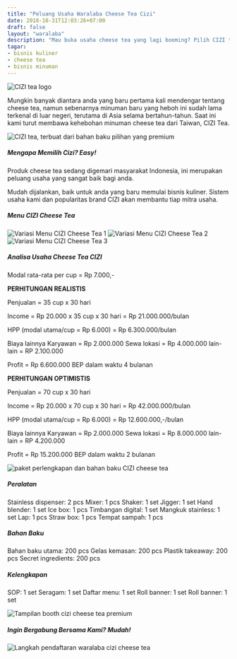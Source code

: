 ```yaml
---
title: "Peluang Usaha Waralaba Cheese Tea Cizi"
date: 2018-10-31T12:03:26+07:00
draft: false
layout: "waralaba"
description: "Mau buka usaha cheese tea yang lagi booming? Pilih CIZI tea aja, cheese tea populer dari Taiwan."
tagar: 
- bisnis kuliner
- cheese tea
- bisnis minuman
---
```


![CIZI tea logo](../cizi/waralaba-cizi-cheese-tea-logo.jpg)

Mungkin banyak diantara anda yang baru pertama kali mendengar tentang cheese tea, namun sebenarnya minuman baru yang heboh ini sudah lama terkenal di luar negeri, terutama di Asia selama bertahun-tahun. Saat ini kami turut membawa kehebohan minuman cheese tea dari Taiwan, CIZI Tea.

![CIZI tea, terbuat dari bahan baku pilihan yang premium](../cizi/CIZI-cheese-tea-banner.jpg)

##### Mengapa Memilih Cizi? Easy!

Produk cheese tea sedang digemari masyarakat Indonesia, ini merupakan peluang usaha yang sangat baik bagi anda.

Mudah dijalankan, baik untuk anda yang baru memulai bisnis kuliner. Sistem usaha kami dan popularitas brand CIZI akan membantu tiap mitra usaha.

##### Menu CIZI Cheese Tea

![Variasi Menu CIZI Cheese Tea 1](../cizi/waralaba-minuman-cheese-tea-cizi-menu-1.jpg)
![Variasi Menu CIZI Cheese Tea 2](../cizi/waralaba-minuman-cheese-tea-cizi-menu-2.jpg)
![Variasi Menu CIZI Cheese Tea 3](../cizi/waralaba-minuman-cheese-tea-cizi-menu-3.jpg)

##### Analisa Usaha Cheese Tea CIZI

Modal rata-rata per cup = Rp 7.000,-

**PERHITUNGAN REALISTIS**

Penjualan = 35 cup x 30 hari

Income = Rp 20.000 x 35 cup x 30 hari = Rp 21.000.000/bulan

HPP (modal utama/cup = Rp 6.000) = Rp 6.300.000/bulan

Biaya lainnya
Karyawan = Rp 2.000.000
Sewa lokasi = Rp 4.000.000
lain-lain = RP 2.100.000

Profit = Rp 6.600.000
BEP dalam waktu 4 bulanan

**PERHITUNGAN OPTIMISTIS**

Penjualan = 70 cup x 30 hari

Income = Rp 20.000 x 70 cup x 30 hari = Rp 42.000.000/bulan

HPP (modal utama/cup = Rp 6.000) = Rp 12.600.000,-/bulan

Biaya lainnya
Karyawan = Rp 2.000.000
Sewa lokasi = Rp 8.000.000
lain-lain = RP 4.200.000

Profit = Rp 15.200.000
BEP dalam waktu 2 bulanan

![paket perlengkapan dan bahan baku CIZI cheese tea](../cizi/cizi-cheese-tea-equipment.jpg)

##### Peralatan 

Stainless dispenser: 2 pcs
Mixer: 1 pcs
Shaker: 1 set
Jigger: 1 set
Hand blender: 1 set
Ice box: 1 pcs
Timbangan digital: 1 set
Mangkuk stainless: 1 set
Lap: 1 pcs
Straw box: 1 pcs
Tempat sampah: 1 pcs

##### Bahan Baku

Bahan baku utama: 200 pcs
Gelas kemasan: 200 pcs
Plastik takeaway: 200 pcs
Secret ingredients: 200 pcs

##### Kelengkapan

SOP: 1 set
Seragam: 1 set
Daftar menu: 1 set
Roll banner: 1 set
Roll banner: 1 set

![Tampilan booth cizi cheese tea premium](../cizi/booth-cizi-cheese-tea.jpg)

##### Ingin Bergabung Bersama Kami? Mudah!

![Langkah pendaftaran waralaba cizi cheese tea](../cizi/proses-franchise-cizi-cheese-tea.jpg)

